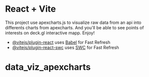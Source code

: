# React + Vite

This project use apexcharts.js to visualize raw data from an api into differents charts from apexcharts.
And you'll be able to see points of interests on deck.gl interactive mapp.
Enjoy!

- [@vitejs/plugin-react](https://github.com/vitejs/vite-plugin-react/blob/main/packages/plugin-react/README.md) uses [Babel](https://babeljs.io/) for Fast Refresh
- [@vitejs/plugin-react-swc](https://github.com/vitejs/vite-plugin-react-swc) uses [SWC](https://swc.rs/) for Fast Refresh
# data_viz_apexcharts
